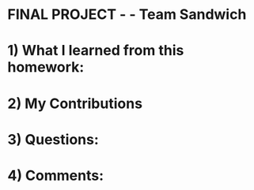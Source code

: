 # FINAL PROJECT - <NAME> - Team Sandwich

# 1) What I learned from this homework:

# 2) My Contributions

# 3) Questions:

# 4) Comments:

